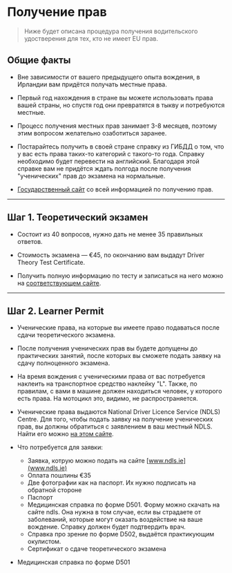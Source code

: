 # Получение прав

> Ниже будет описана процедура получения водительского удостверения для тех, кто не имеет EU прав.

## Общие факты

* Вне зависимости от вашего предыдущего опыта вождения, в Ирландии вам придётся получать местные права.

* Первый год нахождения в стране вы можете использовать права вашей страны, но спустя год они превратятся в тыкву и потребуются местные.

* Процесс получения местных прав занимает 3-8 месяцев, поэтому этим вопросом желательно озаботиться заранее.

* Постарайтесь получить в своей стране справку из ГИБДД о том, что у вас есть права таких-то категорий с такого-то года. Справку необходимо будет перевести на английский. Благодаря этой справке вам не придётся ждать полгода после получения "ученических" прав до экзамена на нормальные.

* [Государственный сайт](http://www.rsa.ie/) со всей информацией по получению прав.

***

## Шаг 1. Теоретический экзамен

* Состоит из 40 вопросов, нужно дать не менее 35 правильных ответов.

* Стоимость экзамена — €45, по окончанию вам выдадут Driver Theory Test Certificate.

* Получить полную информацию по тесту и записаться на него можно на [соответствующем сайте](http://www.theorytest.ie/).

***

## Шаг 2. Learner Permit

* Ученические права, на которые вы имеете право подаваться после сдачи теоретического экзамена.

* После получения ученических прав вы будете допущены до практических занятий, после которых вы сможете подать заявку на сдачу полноценного экзамена.

* На время вождения с ученическими права от вас потребуется наклеить на транспортное средство наклейку "L". Также, по правилам, с вами в машине должен находиться человек, у которого есть права. На мотоцикл это, видимо, не распространяется.

* Ученические права выдаются National Driver Licence Service (NDLS) Centre. Для того, чтобы подать заявку на получение ученических прав, вы должны обратиться с заявлением в ваш местный NDLS. Найти его можно [на этом сайте](http://www.ndls.ie/).

* Что потребуется для заявки:

  * Заявка, котрую можно подать на сайте [www.ndls.ie](www.ndls.ie)
  * Оплата пошлины €35
  * Две фотографии как на паспорт. Их нужно подписать на обратной стороне
  * Паспорт
  * Медицинская справка по форме D501. Форму можно скачать на сайте ndls. Она нужна в том случае, если вы страдаете от заболеваний, которые могут оказать воздействие на ваше вождение. Справку должен будет подтвердить врач.
  * Справка про зрение по форме D502, выдаётся практикующим окулистом.
  * Сертификат о сдаче теоретического экзамена

* Медицинская справка по форме D501